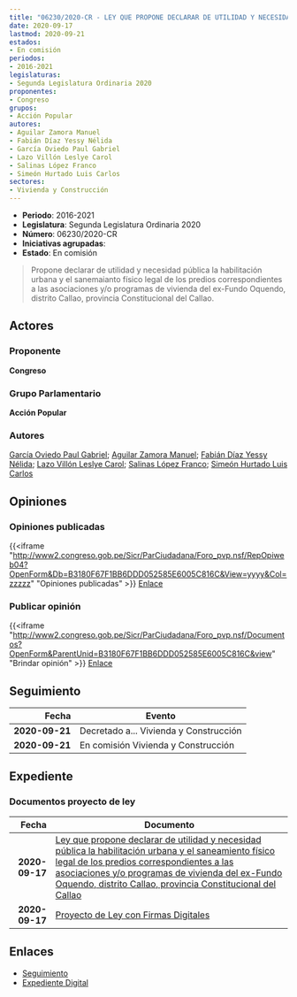 ```yaml
---
title: "06230/2020-CR - LEY QUE PROPONE DECLARAR DE UTILIDAD Y NECESIDAD PÚBLICA LA HABILITACIÓN URBANA Y EL SANEAMIENTO FÍSICO LEGAL DE LOS PREDIOS CORRESPONDIENTES A LAS ASOCIACIONES Y/O PROGRAMAS DE VIVIENDA DEL EX-FUNDO OQUENDO, DISTRITO CALLAO, PROVINCIA CONSTITUCIONAL DEL CALLAO"
date: 2020-09-17
lastmod: 2020-09-21
estados:
- En comisión
periodos:
- 2016-2021
legislaturas:
- Segunda Legislatura Ordinaria 2020
proponentes:
- Congreso
grupos:
- Acción Popular
autores:
- Aguilar Zamora Manuel
- Fabián Díaz Yessy Nélida
- García Oviedo Paul Gabriel
- Lazo Villón Leslye Carol
- Salinas López Franco
- Simeón Hurtado Luis Carlos
sectores:
- Vivienda y Construcción
---
```

- **Periodo**: 2016-2021
- **Legislatura**: Segunda Legislatura Ordinaria 2020
- **Número**: 06230/2020-CR
- **Iniciativas agrupadas**: 
- **Estado**: En comisión

> Propone declarar de utilidad y necesidad pública la habilitación urbana y el sanemaianto físico legal de los predios correspondientes a las asociaciones y/o programas de vivienda del ex-Fundo Oquendo, distrito Callao, provincia Constitucional del Callao.


## Actores

### Proponente

**Congreso**

### Grupo Parlamentario

**Acción Popular**

### Autores

[García Oviedo Paul Gabriel](mailto:mailto:pgarcia@congreso.gob.pe); [Aguilar Zamora Manuel](mailto:mailto:maguilarz@congreso.gob.pe); [Fabián Díaz Yessy Nélida](mailto:mailto:yfabian@congreso.gob.pe); [Lazo Villón Leslye Carol](mailto:mailto:llazo@congreso.gob.pe); [Salinas López Franco](mailto:mailto:fsalinas@congreso.gob.pe); [Simeón Hurtado Luis Carlos](mailto:mailto:lsimeon@congreso.gob.pe)

## Opiniones

### Opiniones publicadas

{{<iframe "http://www2.congreso.gob.pe/Sicr/ParCiudadana/Foro_pvp.nsf/RepOpiweb04?OpenForm&Db=B3180F67F1BB6DDD052585E6005C816C&View=yyyy&Col=zzzzz" "Opiniones publicadas" >}}
[Enlace](http://www2.congreso.gob.pe/Sicr/ParCiudadana/Foro_pvp.nsf/RepOpiweb04?OpenForm&Db=B3180F67F1BB6DDD052585E6005C816C&View=yyyy&Col=zzzzz)

### Publicar opinión

{{<iframe "http://www2.congreso.gob.pe/Sicr/ParCiudadana/Foro_pvp.nsf/Documentos?OpenForm&ParentUnid=B3180F67F1BB6DDD052585E6005C816C&view" "Brindar opinión" >}}
[Enlace](http://www2.congreso.gob.pe/Sicr/ParCiudadana/Foro_pvp.nsf/Documentos?OpenForm&ParentUnid=B3180F67F1BB6DDD052585E6005C816C&view)


## Seguimiento

| Fecha | Evento |
|------:|--------|
| **2020-09-21** | Decretado a... Vivienda y Construcción |
| **2020-09-21** | En comisión Vivienda y Construcción |

## Expediente

### Documentos proyecto de ley

| Fecha | Documento |
|------:|-----------|
| **2020-09-17** | [Ley que propone declarar de utilidad y necesidad pública la habilitación urbana y el saneamiento físico legal de los predios correspondientes a las asociaciones y/o programas de vivienda del ex-Fundo Oquendo, distrito Callao, provincia Constitucional del Callao](http://www.leyes.congreso.gob.pe/Documentos/2016_2021/Proyectos_de_Ley_y_de_Resoluciones_Legislativas/PL06230-20200917.pdf) |
| **2020-09-17** | [Proyecto de Ley con Firmas Digitales](http://www.leyes.congreso.gob.pe/Documentos/2016_2021/Proyectos_de_Ley_y_de_Resoluciones_Legislativas/Proyectos_Firmas_digitales/PL06230.pdf) |

## Enlaces

- [Seguimiento](http://www2.congreso.gob.pe/Sicr/TraDocEstProc/CLProLey2016.nsf/f7fff46988ca05b1052578e100829cc7/e9a5fadfe936fdde052585e600611157?OpenDocument)
- [Expediente Digital](http://www2.congreso.gob.pe/Sicr/TraDocEstProc/Expvirt_2011.nsf/visbusqptramdoc1621/06230?opendocument)

